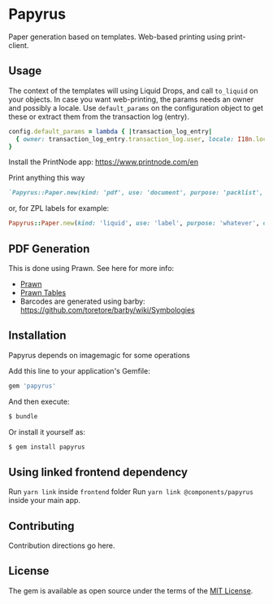 # Papyrus

Paper generation based on templates. Web-based printing using print-client.

## Usage

The context of the templates will using Liquid Drops, and call `to_liquid` on your objects.
In case you want web-printing, the params needs an owner and possibly a locale. Use `default_params` on the configuration object to get these or extract them from the transaction log (entry).

```ruby
config.default_params = lambda { |transaction_log_entry|
  { owner: transaction_log_entry.transaction_log.user, locale: I18n.locale }
}
```

Install the PrintNode app: https://www.printnode.com/en

Print anything this way
```ruby
`Papyrus::Paper.new(kind: 'pdf', use: 'document', purpose: 'packlist', owner: User.first, attachment: {io: StringIO.new("test"), filename: 'test.pdf'}).print!`
```

or, for ZPL labels for example:

```ruby
Papyrus::Paper.new(kind: 'liquid', use: 'label', purpose: 'whatever', owner: User.first, attachment: {io: StringIO.new("^XA^BY5,2,270^FO100,50^BC^FD12345678^FS^XZ"), filename: 'test.zpl'}).print!
```

## PDF Generation

This is done using Prawn. See here for more info:

- [Prawn](https://prawnpdf.org/manual.pdf)
- [Prawn Tables](http://prawnpdf.org/prawn-table-manual.pdf)
- Barcodes are generated using barby: https://github.com/toretore/barby/wiki/Symbologies

## Installation

Papyrus depends on imagemagic for some operations

Add this line to your application's Gemfile:

```ruby
gem 'papyrus'
```

And then execute:

```bash
$ bundle
```

Or install it yourself as:

```bash
$ gem install papyrus
```

## Using linked frontend dependency

Run `yarn link` inside `frontend` folder
Run `yarn link @components/papyrus` inside your main app.

## Contributing

Contribution directions go here.

## License

The gem is available as open source under the terms of the [MIT License](https://opensource.org/licenses/MIT).
